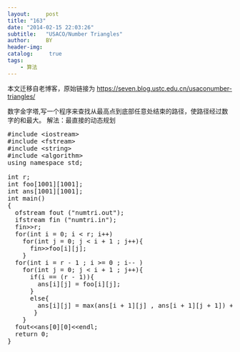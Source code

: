 ```yaml
---
layout:     post
title: "163"
date: "2014-02-15 22:03:26"
subtitle:   "USACO/Number Triangles"
author:     BY
header-img:
catalog: 	 true
tags:
    - 算法
---
```


本文迁移自老博客，原始链接为 <https://seven.blog.ustc.edu.cn/usaconumber-triangles/>

数字金字塔,写一个程序来查找从最高点到底部任意处结束的路径，使路径经过数字的和最大。
解法：最直接的动态规划
<pre class="brush:[cpp]">
#include &lt;iostream&gt;
#include &lt;fstream&gt;
#include &lt;string&gt;
#include &lt;algorithm&gt;
using namespace std;

int r;
int foo[1001][1001];
int ans[1001][1001];
int main()
{
  ofstream fout ("numtri.out");
  ifstream fin ("numtri.in");
  fin&gt;&gt;r;
  for(int i = 0; i < r; i++)
	for(int j = 0; j < i + 1 ; j++){
	  fin&gt;&gt;foo[i][j];
	}
  for(int i = r - 1 ; i >= 0 ; i-- )
	for(int j = 0; j < i + 1 ; j++){
	  if(i == (r - 1)){
		ans[i][j] = foo[i][j];
	  }
	  else{
		ans[i][j] = max(ans[i + 1][j] , ans[i + 1][j + 1]) + foo[i][j];
	   }
	}
  fout&lt;&lt;ans[0][0]&lt;&lt;endl;
  return 0;
}
</pre>
